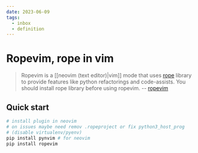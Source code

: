 ```yaml
---
date: 2023-06-09
tags:
  - inbox
  - definition
---
```


# Ropevim, rope in vim

> Ropevim is a [[neovim (text editor)|vim]] mode that uses [rope](https://github.com/python-rope/rope) library
> to provide features like python refactorings and code-assists. You should
> install rope library before using ropevim.
> -- [ropevim](https://github.com/python-rope/ropevim)

## Quick start

```bash
# install plugin in neovim
# on issues maybe need remov .ropeproject or fix python3_host_prog
# (disable virtualenv/pyenv)
pip install pynvim # for neovim
pip install ropevim
```


